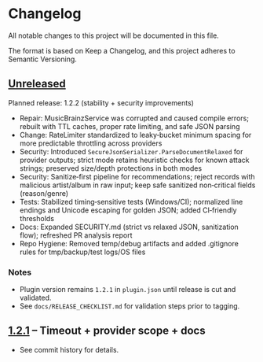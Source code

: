 # Changelog

All notable changes to this project will be documented in this file.

The format is based on Keep a Changelog, and this project adheres to Semantic Versioning.

## [Unreleased]

Planned release: 1.2.2 (stability + security improvements)

- Repair: MusicBrainzService was corrupted and caused compile errors; rebuilt with TTL caches, proper rate limiting, and safe JSON parsing
- Change: RateLimiter standardized to leaky‑bucket minimum spacing for more predictable throttling across providers
- Security: Introduced `SecureJsonSerializer.ParseDocumentRelaxed` for provider outputs; strict mode retains heuristic checks for known attack strings; preserved size/depth protections in both modes
- Security: Sanitize‑first pipeline for recommendations; reject records with malicious artist/album in raw input; keep safe sanitized non‑critical fields (reason/genre)
- Tests: Stabilized timing‑sensitive tests (Windows/CI); normalized line endings and Unicode escaping for golden JSON; added CI‑friendly thresholds
- Docs: Expanded SECURITY.md (strict vs relaxed JSON, sanitization flow); refreshed PR analysis report
- Repo Hygiene: Removed temp/debug artifacts and added .gitignore rules for tmp/backup/test logs/OS files

### Notes
- Plugin version remains `1.2.1` in `plugin.json` until release is cut and validated.
- See `docs/RELEASE_CHECKLIST.md` for validation steps prior to tagging.

## [1.2.1] – Timeout + provider scope + docs
- See commit history for details.

[Unreleased]: https://github.com/RicherTunes/Brainarr/compare/main...HEAD
[1.2.1]: https://github.com/RicherTunes/Brainarr/compare/v1.2.0...v1.2.1
